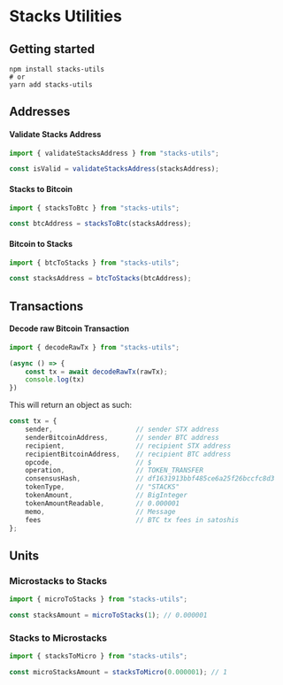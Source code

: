 # Stacks Utilities

## Getting started

```
npm install stacks-utils
# or
yarn add stacks-utils
```

## Addresses

#### Validate Stacks Address

```jsx
import { validateStacksAddress } from "stacks-utils";

const isValid = validateStacksAddress(stacksAddress);
```

#### Stacks to Bitcoin

```jsx
import { stacksToBtc } from "stacks-utils";

const btcAddress = stacksToBtc(stacksAddress);
```

#### Bitcoin to Stacks

```jsx
import { btcToStacks } from "stacks-utils";

const stacksAddress = btcToStacks(btcAddress);
```

## Transactions

#### Decode raw Bitcoin Transaction

```jsx
import { decodeRawTx } from "stacks-utils";

(async () => {
    const tx = await decodeRawTx(rawTx);
    console.log(tx)
})
```

This will return an object as such:

```jsx
const tx = {
    sender,                     // sender STX address
    senderBitcoinAddress,       // sender BTC address
    recipient,                  // recipient STX address
    recipientBitcoinAddress,    // recipient BTC address
    opcode,                     // $
    operation,                  // TOKEN_TRANSFER
    consensusHash,              // df1631913bbf485ce6a25f26bccfc8d3
    tokenType,                  // "STACKS"
    tokenAmount,                // BigInteger
    tokenAmountReadable,        // 0.000001
    memo,                       // Message
    fees                        // BTC tx fees in satoshis
};
```

## Units

### Microstacks to Stacks

```jsx
import { microToStacks } from "stacks-utils";

const stacksAmount = microToStacks(1); // 0.000001
```

### Stacks to Microstacks

```jsx
import { stacksToMicro } from "stacks-utils";

const microStacksAmount = stacksToMicro(0.000001); // 1
```
